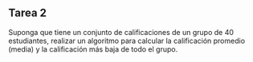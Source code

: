 
## Tarea 2

Suponga que tiene un conjunto de calificaciones de un grupo de 40 estudiantes, realizar un algoritmo para calcular la calificación promedio (media) y la
calificación más baja de todo el grupo.
